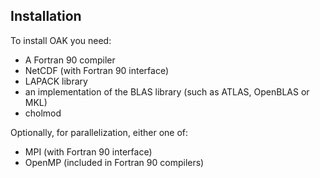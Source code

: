 Installation
------------

To install OAK you need:

* A Fortran 90 compiler
* NetCDF (with Fortran 90 interface)
* LAPACK library
* an implementation of the BLAS library (such as ATLAS, OpenBLAS or MKL) 
* cholmod

Optionally, for parallelization, either one of:

* MPI (with Fortran 90 interface)
* OpenMP (included in Fortran 90 compilers) 
